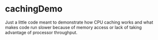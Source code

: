 # cachingDemo

Just a little code meant to demonstrate how CPU caching works and what makes code run slower because of memory access or lack of taking advantage of processor throughput.


